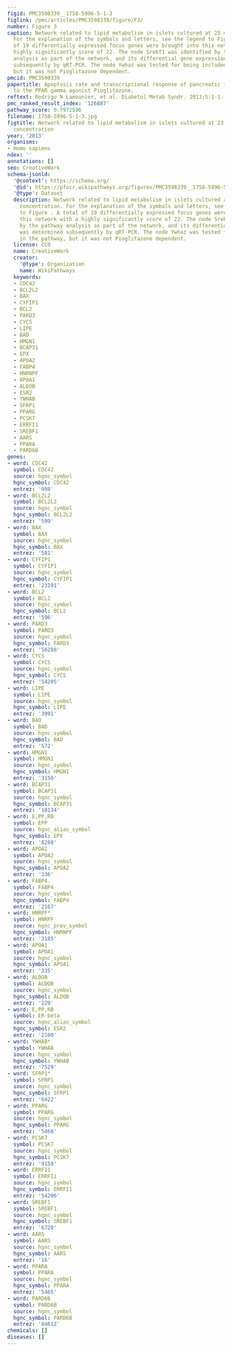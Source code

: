 ```yaml
---
figid: PMC3598339__1758-5996-5-1-3
figlink: /pmc/articles/PMC3598339/figure/F3/
number: Figure 3
caption: Network related to lipid metabolism in islets cultured at 23 mM glucose concentration.
  For the explanation of the symbols and letters, see the legend to Figure . A total
  of 19 differentially expressed focus genes were brought into this network with a
  highly significantly score of 22. The node Srebf1 was identified by the pathway
  analysis as part of the network, and its differential gene expression was determined
  subsequently by qRT-PCR. The node Ywhaz was tested for being included in the pathway,
  but it was not Pioglitazone dependent.
pmcid: PMC3598339
papertitle: Apoptosis rate and transcriptional response of pancreatic islets exposed
  to the PPAR gamma agonist Pioglitazone.
reftext: Rodrigo N Lamounier, et al. Diabetol Metab Syndr. 2013;5:1-1.
pmc_ranked_result_index: '126887'
pathway_score: 0.7972596
filename: 1758-5996-5-1-3.jpg
figtitle: Network related to lipid metabolism in islets cultured at 23 mM glucose
  concentration
year: '2013'
organisms:
- Homo sapiens
ndex: ''
annotations: []
seo: CreativeWork
schema-jsonld:
  '@context': https://schema.org/
  '@id': https://pfocr.wikipathways.org/figures/PMC3598339__1758-5996-5-1-3.html
  '@type': Dataset
  description: Network related to lipid metabolism in islets cultured at 23 mM glucose
    concentration. For the explanation of the symbols and letters, see the legend
    to Figure . A total of 19 differentially expressed focus genes were brought into
    this network with a highly significantly score of 22. The node Srebf1 was identified
    by the pathway analysis as part of the network, and its differential gene expression
    was determined subsequently by qRT-PCR. The node Ywhaz was tested for being included
    in the pathway, but it was not Pioglitazone dependent.
  license: CC0
  name: CreativeWork
  creator:
    '@type': Organization
    name: WikiPathways
  keywords:
  - CDC42
  - BCL2L2
  - BAX
  - CYFIP1
  - BCL2
  - PARD3
  - CYCS
  - LIPE
  - BAD
  - HMGN1
  - BCAP31
  - EPX
  - APOA2
  - FABP4
  - HNRNPF
  - APOA1
  - ALDOB
  - ESR2
  - YWHAB
  - SFRP1
  - PPARG
  - PCSK7
  - ERRFI1
  - SREBF1
  - AARS
  - PPARA
  - PARD6B
genes:
- word: CDC42
  symbol: CDC42
  source: hgnc_symbol
  hgnc_symbol: CDC42
  entrez: '998'
- word: BCL2L2
  symbol: BCL2L2
  source: hgnc_symbol
  hgnc_symbol: BCL2L2
  entrez: '599'
- word: BAX
  symbol: BAX
  source: hgnc_symbol
  hgnc_symbol: BAX
  entrez: '581'
- word: CYFIP1
  symbol: CYFIP1
  source: hgnc_symbol
  hgnc_symbol: CYFIP1
  entrez: '23191'
- word: BCL2
  symbol: BCL2
  source: hgnc_symbol
  hgnc_symbol: BCL2
  entrez: '596'
- word: PARD3
  symbol: PARD3
  source: hgnc_symbol
  hgnc_symbol: PARD3
  entrez: '56288'
- word: CYCS
  symbol: CYCS
  source: hgnc_symbol
  hgnc_symbol: CYCS
  entrez: '54205'
- word: LIPE
  symbol: LIPE
  source: hgnc_symbol
  hgnc_symbol: LIPE
  entrez: '3991'
- word: BAD
  symbol: BAD
  source: hgnc_symbol
  hgnc_symbol: BAD
  entrez: '572'
- word: HMGN1
  symbol: HMGN1
  source: hgnc_symbol
  hgnc_symbol: HMGN1
  entrez: '3150'
- word: BCAP31
  symbol: BCAP31
  source: hgnc_symbol
  hgnc_symbol: BCAP31
  entrez: '10134'
- word: E,PP,RB
  symbol: EPP
  source: hgnc_alias_symbol
  hgnc_symbol: EPX
  entrez: '8288'
- word: APOA2
  symbol: APOA2
  source: hgnc_symbol
  hgnc_symbol: APOA2
  entrez: '336'
- word: FABP4.
  symbol: FABP4
  source: hgnc_symbol
  hgnc_symbol: FABP4
  entrez: '2167'
- word: HNRPF*
  symbol: HNRPF
  source: hgnc_prev_symbol
  hgnc_symbol: HNRNPF
  entrez: '3185'
- word: APOA1
  symbol: APOA1
  source: hgnc_symbol
  hgnc_symbol: APOA1
  entrez: '335'
- word: ALDOB
  symbol: ALDOB
  source: hgnc_symbol
  hgnc_symbol: ALDOB
  entrez: '229'
- word: E,PP,RB
  symbol: ER-beta
  source: hgnc_alias_symbol
  hgnc_symbol: ESR2
  entrez: '2100'
- word: YWHAB*
  symbol: YWHAB
  source: hgnc_symbol
  hgnc_symbol: YWHAB
  entrez: '7529'
- word: SFRP1*
  symbol: SFRP1
  source: hgnc_symbol
  hgnc_symbol: SFRP1
  entrez: '6422'
- word: PPARG
  symbol: PPARG
  source: hgnc_symbol
  hgnc_symbol: PPARG
  entrez: '5468'
- word: PCSK7
  symbol: PCSK7
  source: hgnc_symbol
  hgnc_symbol: PCSK7
  entrez: '9159'
- word: ERRFI1
  symbol: ERRFI1
  source: hgnc_symbol
  hgnc_symbol: ERRFI1
  entrez: '54206'
- word: ŚREBF1
  symbol: SREBF1
  source: hgnc_symbol
  hgnc_symbol: SREBF1
  entrez: '6720'
- word: AARS
  symbol: AARS
  source: hgnc_symbol
  hgnc_symbol: AARS
  entrez: '16'
- word: PPARA
  symbol: PPARA
  source: hgnc_symbol
  hgnc_symbol: PPARA
  entrez: '5465'
- word: PARD6B
  symbol: PARD6B
  source: hgnc_symbol
  hgnc_symbol: PARD6B
  entrez: '84612'
chemicals: []
diseases: []
---
```


